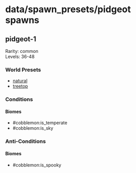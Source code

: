 # data/spawn_presets/pidgeot spawns  
  
## pidgeot-1  
Rarity: common  
Levels: 36-48  
  
### World Presets  
* [natural](/data/world_presets/natural.md)  
* [treetop](/data/world_presets/treetop.md)  
  
### Conditions  
  
#### Biomes  
  * #cobblemon:is_temperate
  * #cobblemon:is_sky
  
  
### Anti-Conditions  
  
#### Biomes  
  * #cobblemon:is_spooky
  
